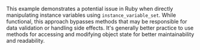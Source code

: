 This example demonstrates a potential issue in Ruby when directly manipulating instance variables using `instance_variable_set`. While functional, this approach bypasses methods that may be responsible for data validation or handling side effects.  It's generally better practice to use methods for accessing and modifying object state for better maintainability and readability.